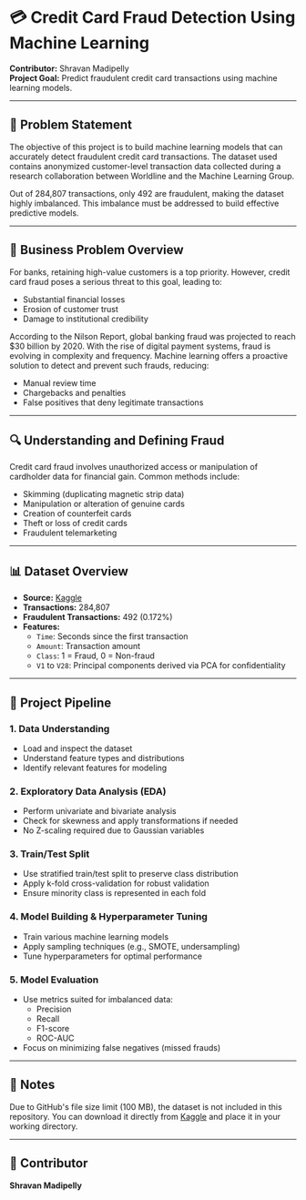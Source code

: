 # 💳 Credit Card Fraud Detection Using Machine Learning

**Contributor:** Shravan Madipelly  
**Project Goal:** Predict fraudulent credit card transactions using machine learning models.

---

## 🧠 Problem Statement

The objective of this project is to build machine learning models that can accurately detect fraudulent credit card transactions. The dataset used contains anonymized customer-level transaction data collected during a research collaboration between Worldline and the Machine Learning Group.

Out of 284,807 transactions, only 492 are fraudulent, making the dataset highly imbalanced. This imbalance must be addressed to build effective predictive models.

---

## 🏦 Business Problem Overview

For banks, retaining high-value customers is a top priority. However, credit card fraud poses a serious threat to this goal, leading to:

- Substantial financial losses
- Erosion of customer trust
- Damage to institutional credibility

According to the Nilson Report, global banking fraud was projected to reach $30 billion by 2020. With the rise of digital payment systems, fraud is evolving in complexity and frequency. Machine learning offers a proactive solution to detect and prevent such frauds, reducing:

- Manual review time
- Chargebacks and penalties
- False positives that deny legitimate transactions

---

## 🔍 Understanding and Defining Fraud

Credit card fraud involves unauthorized access or manipulation of cardholder data for financial gain. Common methods include:

- Skimming (duplicating magnetic strip data)
- Manipulation or alteration of genuine cards
- Creation of counterfeit cards
- Theft or loss of credit cards
- Fraudulent telemarketing

---

## 📊 Dataset Overview

- **Source:** [Kaggle](https://www.kaggle.com/datasets/mlg-ulb/creditcardfraud)
- **Transactions:** 284,807
- **Fraudulent Transactions:** 492 (0.172%)
- **Features:**
  - `Time`: Seconds since the first transaction
  - `Amount`: Transaction amount
  - `Class`: 1 = Fraud, 0 = Non-fraud
  - `V1` to `V28`: Principal components derived via PCA for confidentiality

---

## 🔁 Project Pipeline

### 1. Data Understanding
- Load and inspect the dataset
- Understand feature types and distributions
- Identify relevant features for modeling

### 2. Exploratory Data Analysis (EDA)
- Perform univariate and bivariate analysis
- Check for skewness and apply transformations if needed
- No Z-scaling required due to Gaussian variables

### 3. Train/Test Split
- Use stratified train/test split to preserve class distribution
- Apply k-fold cross-validation for robust validation
- Ensure minority class is represented in each fold

### 4. Model Building & Hyperparameter Tuning
- Train various machine learning models
- Apply sampling techniques (e.g., SMOTE, undersampling)
- Tune hyperparameters for optimal performance

### 5. Model Evaluation
- Use metrics suited for imbalanced data:
  - Precision
  - Recall
  - F1-score
  - ROC-AUC
- Focus on minimizing false negatives (missed frauds)

---

## 📌 Notes

Due to GitHub's file size limit (100 MB), the dataset is not included in this repository. You can download it directly from [Kaggle](https://www.kaggle.com/datasets/mlg-ulb/creditcardfraud) and place it in your working directory.

---

## 👤 Contributor

**Shravan Madipelly**


